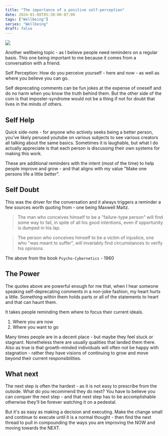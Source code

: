 ```yaml
---
title: "The importance of a positive self-perception"
date: 2024-01-08T05:30:00-07:00
tags: ["Wellbeing"]
series: "Wellbeing"
draft: false
---
```


![](https://content.bekindchooseviolence.com/maxwell-maltz.jpeg)

Another wellbeing topic - as I believe people need reminders on a regular basis. This one being important to me because it comes from a conversation with a friend.

Self Perception: How do you perceive yourself - here and now - as well as where you believe you can go. 

Self deprecating comments can be fun jokes at the expense of oneself and do no harm when you know the truth behind them. But the other side of the coin is that imposter-syndrome would not be a thing if not for doubt that lives in the minds of others.

## Self Help

Quick side-note - for anyone who actively seeks being a better person, you've likely perused youtube on various subjects to see various creators all talking about the same basics. Sometimes it is laughable, but what I do actually appreciate is that each person is discussing their own systems for making this work. 

These are additional reminders with the intent (most of the time) to help people improve and grow - and that aligns with my value "Make one persons life a little better". 

## Self Doubt

This was the driver for the conversation and it always triggers a reminder a few sources worth quoting from - one being Maxwell Maltz.

> The man who conceives himself to be a "failure-type person" will find some way to fail, in spite of all his good intentions, even if opportunity is dumped in his lap.

> The person who conceives himself to be a victim of injustice, one who "was meant to suffer", will invariably find circumstances to verify his opinions.

The above from the book `Psycho-Cybernetics` - 1960

## The Power

The quotes above are powerful enough for me that, when I hear someone speaking self-deprecating comments in a non-joke fashion, my heart hurts a little. Something within them holds parts or all of the statements to heart and that can haunt them.

It takes people reminding them where to focus their current ideals. 

1. Where you are now
2. Where you want to go

Many times people are in a decent place - but maybe they feel stuck or stagnant. Nonetheless there are usually qualities that landed them there. Also as true is that growth-minded individuals will often not be happy with stagnation - rather they have visions of continuing to grow and move beyond their current responsibilities. 

## What next

The next step is often the hardest - as it is not easy to prescribe from the outside. What do you recommend they do next? You have to believe you can conquer the next step - and that next step has to be accomplishable otherwise they'll be forever watching it on a pedestal. 

But it's as easy as making a decision and executing. Make the change small and continue to execute until it is a normal thought - then find the next thread to pull in compounding the ways you are improving the NOW and moving towards the NEXT. 